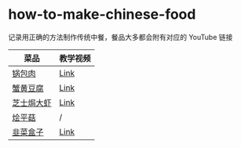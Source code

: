 # how-to-make-chinese-food

记录用正确的方法制作传统中餐，餐品大多都会附有对应的 YouTube 链接

| 菜品 | 教学视频 |
|-----|-----|
|[锅包肉](./recipes/%E9%94%85%E5%8C%85%E8%82%89.md) | [Link](https://www.youtube.com/watch?v=EwtylwuwLNc) |
|[蟹黄豆腐](./recipes/%E8%9F%B9%E9%BB%84%E8%B1%86%E8%85%90.md) | [Link](https://www.youtube.com/watch?v=c2g2M5ZOdbk) |
|[芝士焗大虾](./recipes/%E8%8A%9D%E5%A3%AB%E7%84%97%E5%A4%A7%E8%99%BE.md) | [Link](https://www.youtube.com/watch?v=EJAhau-i_Gg) |
|[烩平菇](./recipes/%E7%83%A9%E5%B9%B3%E8%8F%87.md) | / |
|[韭菜盒子](./recipes/%E9%9F%AD%E8%8F%9C%E7%9B%92%E5%AD%90.md) | [Link]() |